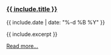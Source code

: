 ### <a href="{{ include.url }}">{{ include.title }}</a>

<div class="date">
{{ include.date | date: "%-d %B %Y" }}
</div>

{{ include.excerpt }}

<a href="{{ include.url }}">Read more...</a>